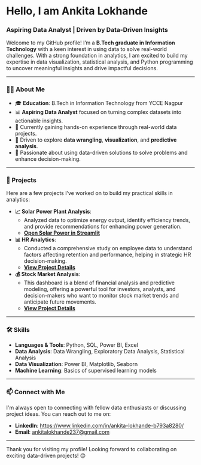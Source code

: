 # Hello, I am Ankita Lokhande

### Aspiring Data Analyst | Driven by Data-Driven Insights

Welcome to my GitHub profile! I’m a **B.Tech graduate in Information Technology** with a keen interest in using data to solve real-world challenges. With a strong foundation in analytics, I am excited to build my expertise in data visualization, statistical analysis, and Python programming to uncover meaningful insights and drive impactful decisions.


---

### 👩‍💻 About Me
- 🎓 **Education**: B.Tech in Information Technology from YCCE Nagpur
- 📊 **Aspiring Data Analyst** focused on turning complex datasets into actionable insights.
- 🌱 Currently gaining hands-on experience through real-world data projects.
- 🧠 Driven to explore **data wrangling**, **visualization**, and **predictive analysis**.
- 🔎 Passionate about using data-driven solutions to solve problems and enhance decision-making.

---

### 💼 Projects
Here are a few projects I’ve worked on to build my practical skills in analytics:

- **📈 Solar Power Plant Analysis**: 
   - Analyzed data to optimize energy output, identify efficiency trends, and provide recommendations for enhancing power generation.
   - [**Open Solar Power in Streamlit**](https://solarpower-yu5kgl8v6gp4rdwcfolhq5.streamlit.app/)
- **📊 HR Analytics**: 
   - Conducted a comprehensive study on employee data to understand factors affecting retention and performance, helping in strategic HR decision-making.
   - [**View Project Details**](https://github.com/shubvyas/HR-Analytics)
- **💰 Stock Market Analysis**:
   - This dashboard is a blend of financial analysis and predictive modeling, offering a powerful tool for investors, analysts, and decision-makers who want to monitor stock market trends and anticipate future movements.
   - [**View Project Details**](https://github.com/Nikitachatse/StockMarket_Analysis)

---

### 🛠️ Skills
- **Languages & Tools**: Python, SQL, Power BI, Excel
- **Data Analysis**: Data Wrangling, Exploratory Data Analysis, Statistical Analysis
- **Data Visualization**: Power BI, Matplotlib, Seaborn
- **Machine Learning**: Basics of supervised learning models

---

### 📫 Connect with Me
I'm always open to connecting with fellow data enthusiasts or discussing project ideas. You can reach out to me on:

- **LinkedIn**: https://www.linkedin.com/in/ankita-lokhande-b793a8280/
- **Email**: ankitalokhande237@gmail.com

---

Thank you for visiting my profile! Looking forward to collaborating on exciting data-driven projects! 😊
